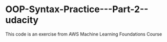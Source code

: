 # OOP-Syntax-Practice---Part-2--udacity
This code is an exercise from AWS Machine Learning Foundations Course
